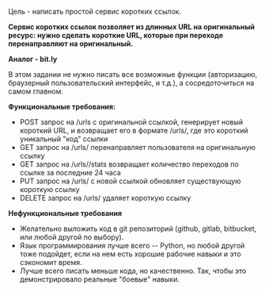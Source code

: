 Цель - написать простой сервис коротких ссылок.

**Сервис коротких ссылок позволяет из длинных URL на оригинальный ресурс: нужно сделать короткие URL, которые при переходе перенаправляют на оригинальный.**

**Аналог - bit.ly**

В этом задании не нужно писать все возможные функции (авторизацию, браузерный пользовательский интерфейс, и т.д.), а сосредоточиться на самом главном.

**Функциональные требования:**

- POST запрос на <hostname>/urls с оригинальной ссылкой, генерирует новый короткий URL, и возвращает его в формате <hostname>/urls/<short code>, где <short code> это короткий уникальный "код" ссылки
- GET запрос на <hostname>/urls/<short code> перенаправляет пользователя на оригинальную ссылку
- GET запрос на <hostname>/urls/<short code>/stats возвращает количество переходов по ссылке за последние 24 часа
- PUT запрос на <hostname>/urls/<short code> с новой ссылкой обновляет существующую короткую ссылку
- DELETE запрос на <hostname>/urls/<short code> удаляет короткую ссылку

**Нефункциональные требования**

- Желательно выложить код в git репозиторий (github, gitlab, bitbucket, или любой другой по выбору).
- Язык программирования лучше всего -- Python, но любой другой тоже подойдет, если на нем есть хорошие рабочие навыки и это сэкономит время.
- Лучше всего писать меньше кода, но качественно. Так, чтобы это демонстрировало реальные "боевые" навыки.